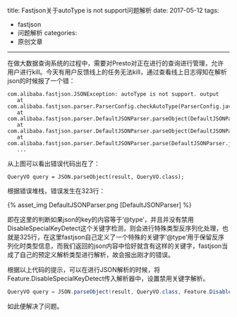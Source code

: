 title: Fastjson关于autoType is not support问题解析
date: 2017-05-12
tags:
 - fastjson
 - 问题解析
categories:
 - 原创文章

---

在做大数据查询系统的过程中，需要对Presto对正在进行的查询进行管理，允许用户进行kill。今天有用户反馈线上的任务无法kill，通过查看线上日志得知在解析json的时候报了一个错：
```
com.alibaba.fastjson.JSONException: autoType is not support. output
   at com.alibaba.fastjson.parser.ParserConfig.checkAutoType(ParserConfig.java:888)
   at com.alibaba.fastjson.parser.DefaultJSONParser.parseObject(DefaultJSONParser.java:325)
   at com.alibaba.fastjson.parser.DefaultJSONParser.parseObject(DefaultJSONParser.java:520)
   at com.alibaba.fastjson.parser.DefaultJSONParser.parse(DefaultJSONParser.java:1335)
   ...
```

从上图可以看出错误代码出在了：
```
QueryVO query = JSON.parseObject(result, QueryVO.class);
```
根据错误堆栈，错误发生在323行：

{% asset_img DefaultJSONParser.png [DefaultJSONParser] %}

<!--more-->

即在这里的判断如果json的key的内容等于‘@type’，并且并没有禁用DisableSpecialKeyDetect这个关键字检测，则会进行特殊类型反序列化处理，也就是325行，在这里fastjson自己定义了一个特殊的关键字‘@type’用于保留反序列化时类型信息，而我们返回的json内容中恰好就含有这样的关键字，fastjson当成了自己的预定义解析类型进行解析，故会报出刚才的错误。



根据以上代码的提示，可以在进行JSON解析的时候，将Feature.DisableSpecialKeyDetect传入解析器中，设置禁用关键字解析。

```java
QueryVO query = JSON.parseObject(result, QueryVO.class, Feature.DisableSpecialKeyDetect);
```

如此便解决了问题。
